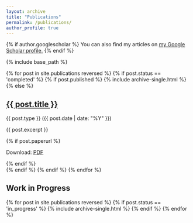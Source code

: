 ```yaml
---
layout: archive
title: "Publications"
permalink: /publications/
author_profile: true
---
```


{% if author.googlescholar %}
  You can also find my articles on <u><a href="{{https://scholar.google.com/citations?user=kApGnjIAAAAJ&hl=es}}">my Google Scholar profile</a>.</u>
{% endif %}

{% include base_path %}

{% for post in site.publications reversed %}
  {% if post.status == 'completed' %}
    {% if post.published %}
      {% include archive-single.html %}
    {% else %}
      <div class="archive-single">
        <h2 class="archive-title"><a href="{{ post.permalink }}">{{ post.title }}</a></h2>
        <p>{{ post.type }} ({{ post.date | date: "%Y" }})</p>
        <p>{{ post.excerpt }}</p>
        {% if post.paperurl %}
          <p>Download: <a href="{{ post.paperurl }}"><u>PDF</u></a></p>
        {% endif %}
      </div>
    {% endif %}
  {% endif %}
{% endfor %}

## Work in Progress

{% for post in site.publications reversed %}
  {% if post.status == 'in_progress' %}
    {% include archive-single.html %}
  {% endif %}
{% endfor %}
